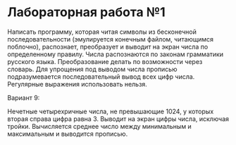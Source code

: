 # Лабораторная работа №1

Написать программу, которая читая символы из бесконечной последовательности (эмулируется конечным файлом, читающимся поблочно), распознает, преобразует и выводит на экран числа по определенному правилу. Числа распознаются по законам грамматики русского языка. Преобразование делать по возможности через словарь. Для упрощения под выводом числа прописью подразумевается последовательный вывод всех цифр числа. Регулярные выражения использовать нельзя.

Вариант 9:

Нечетные четырехричные числа, не превышающие 1024, у которых вторая справа цифра равна 3. Выводит на экран цифры числа, исключая тройки. Вычисляется среднее число между минимальным и максимальным и выводится прописью.
